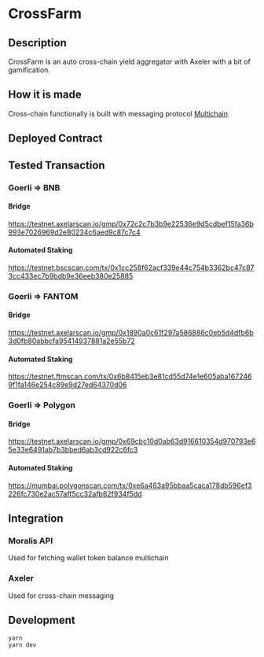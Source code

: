 # CrossFarm

## Description

CrossFarm is an auto cross-chain yield aggregator with Axeler with a bit of gamification.

## How it is made

Cross-chain functionally is built with messaging protocol [Multichain](https://multichain.xyz).

## Deployed Contract

## Tested Transaction

### Goerli => BNB

#### Bridge

https://testnet.axelarscan.io/gmp/0x72c2c7b3b9e22536e9d5cdbef15fa36b993e7026969d2e80234c6aed9c87c7c4

#### Automated Staking

https://testnet.bscscan.com/tx/0x1cc258f62acf339e44c754b3362bc47c873cc433ec7b9bdb9e36eeb380e25885

### Goerli => FANTOM

#### Bridge

https://testnet.axelarscan.io/gmp/0x1890a0c61f297a586886c0eb5d4dfb6b3d0fb80abbcfa95414937881a2e55b72

#### Automated Staking

https://testnet.ftmscan.com/tx/0x6b8415eb3e81cd55d74e1e605aba1672469f1fa146e254c89e9d27ed64370d06

### Goerli => Polygon

#### Bridge

https://testnet.axelarscan.io/gmp/0x69cbc10d0ab63d916610354d970793e65e33e6491ab7b3bbed6ab3cd922c6fc3

#### Automated Staking

https://mumbai.polygonscan.com/tx/0xe6a463a95bbaa5caca178db596ef3226fc730e2ac57aff5cc32afb62f934f5dd

## Integration

### Moralis API

Used for fetching wallet token balance multichain

### Axeler

Used for cross-chain messaging

## Development

```
yarn
yarn dev
```
